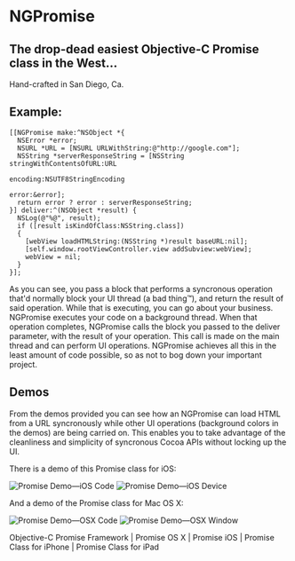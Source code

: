 # NGPromise
## The drop-dead easiest Objective-C Promise class in the West... 

Hand-crafted in San Diego, Ca.

## Example:
```
[[NGPromise make:^NSObject *{
  NSError *error;
  NSURL *URL = [NSURL URLWithString:@"http://google.com"];
  NSString *serverResponseString = [NSString stringWithContentsOfURL:URL
                                                            encoding:NSUTF8StringEncoding
                                                               error:&error];
  return error ? error : serverResponseString;
}] deliver:^(NSObject *result) {
  NSLog(@"%@", result);
  if ([result isKindOfClass:NSString.class])
  {
    [webView loadHTMLString:(NSString *)result baseURL:nil];
    [self.window.rootViewController.view addSubview:webView];
    webView = nil;
  }
}];
```

As you can see, you pass a block that performs a syncronous operation that'd normally block your UI thread (a bad thing™), and return the result of said operation. While that is executing, you can go about your business. NGPromise executes your code on a background thread. When that operation completes, NGPromise calls the block you passed to the deliver parameter, with the result of your operation. This call is made on the main thread and can perform UI operations. NGPromise achieves all this in the least amount of code possible, so as not to bog down your important project.

## Demos

From the demos provided you can see how an NGPromise can load HTML from a URL syncronously while other UI operations (background colors in the demos) are being carried on. This enables you to take advantage of the cleanliness and simplicity of syncronous Cocoa APIs without locking up the UI.

There is a demo of this Promise class for iOS:

![Promise Demo—iOS Code](https://dl.dropboxusercontent.com/u/1925537/promise-demo_iOS_code.png)
![Promise Demo—iOS Device](https://dl.dropboxusercontent.com/u/1925537/promise-demo_iOS_device.png)

And a demo of the Promise class for Mac OS X:

![Promise Demo—OSX Code](https://dl.dropboxusercontent.com/u/1925537/promise-demo_OSX_code.png)
![Promise Demo—OSX Window](https://dl.dropboxusercontent.com/u/1925537/promise-demo_OSX_window.png)

Objective-C Promise Framework | Promise OS X | Promise iOS | Promise Class for iPhone | Promise Class for iPad
